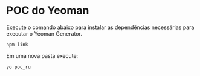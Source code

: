 # POC do Yeoman

Execute o comando abaixo para instalar as dependências necessárias para executar o Yeoman Generator.

```
npm link
```

Em uma nova pasta execute:

```
yo poc_ru
```
